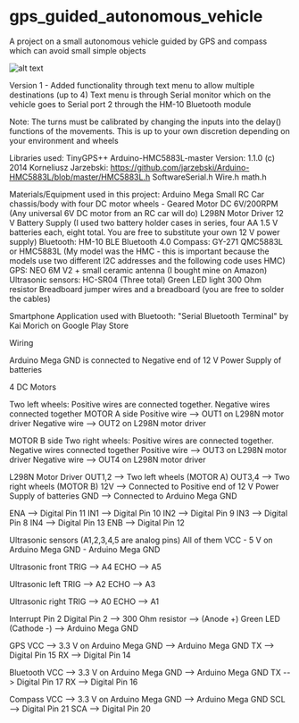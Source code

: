 # gps_guided_autonomous_vehicle
A project on a small autonomous vehicle guided by GPS and compass which can avoid small simple objects

![alt text](https://github.com/jibjab1337/gps_guided_autonomous_vehicle/blob/main/Final%20design.jpg)

Version 1 - Added functionality through text menu to allow multiple destinations (up to 4)
Text menu is through Serial monitor which on the vehicle goes to Serial port 2 through the HM-10 Bluetooth module

Note: The turns must be calibrated by changing the inputs into the delay() functions of the movements. This is up to your own discretion depending on your environment and wheels


Libraries used:
TinyGPS++ 
Arduino-HMC5883L-master Version: 1.1.0 (c) 2014 Korneliusz Jarzebski: https://github.com/jarzebski/Arduino-HMC5883L/blob/master/HMC5883L.h
SoftwareSerial.h
Wire.h
math.h



Materials/Equipment used in this project:
Arduino Mega
Small RC Car chassis/body with four DC motor wheels - Geared Motor DC 6V/200RPM (Any universal 6V DC motor from an RC car will do)
L298N Motor Driver
12 V Battery Supply (I used two battery holder cases in series, four AA 1.5 V batteries each, eight total. You are free to substitute your own 12 V power supply)
Bluetooth: HM-10 BLE Bluetooth 4.0
Compass: GY-271 QMC5883L or HMC5883L (My model was the HMC - this is important because the models use two different I2C addresses and the following code uses HMC)
GPS: NEO 6M V2 + small ceramic antenna (I bought mine on Amazon)
Ultrasonic sensors: HC-SR04 (Three total)
Green LED light
300 Ohm resistor
Breadboard jumper wires and a breadboard (you are free to solder the cables)

Smartphone Application used with Bluetooth: "Serial Bluetooth Terminal" by Kai Morich on Google Play Store





Wiring

Arduino Mega GND is connected to Negative end of 12 V Power Supply of batteries

4 DC Motors

Two left wheels: Positive wires are connected together. Negative wires connected together
MOTOR A side
Positive wire --> OUT1 on L298N motor driver
Negative wire --> OUT2 on L298N motor driver

MOTOR B side
Two right wheels: Positive wires are connected together. Negative wires connected together
Positive wire --> OUT3 on L298N motor driver
Negative wire --> OUT4 on L298N motor driver

L298N Motor Driver
OUT1,2 --> Two left wheels (MOTOR A)
OUT3,4 --> Two right wheels (MOTOR B)
12V --> Connected to Positive end of 12 V Power Supply of batteries
GND --> Connected to Arduino Mega GND

ENA --> Digital Pin 11
IN1 --> Digital Pin 10
IN2 --> Digital Pin 9
IN3 --> Digital Pin 8
IN4 --> Digital Pin 13
ENB --> Digital Pin 12

Ultrasonic sensors (A1,2,3,4,5 are analog pins)
    All of them
VCC - 5 V on Arduino Mega
GND - Arduino Mega GND

Ultrasonic front
TRIG --> A4
ECHO --> A5

Ultrasonic left
TRIG --> A2
ECHO --> A3

Ultrasonic right
TRIG --> A0
ECHO --> A1

Interrupt Pin 2
Digital Pin 2 --> 300 Ohm resistor --> (Anode +) Green LED (Cathode -) --> Arduino Mega GND

GPS
VCC --> 3.3 V on Arduino Mega
GND --> Arduino Mega GND
TX --> Digital Pin 15 
RX --> Digital Pin 14

Bluetooth
VCC --> 3.3 V on Arduino Mega
GND --> Arduino Mega GND
TX --> Digital Pin 17
RX --> Digital Pin 16

Compass
VCC --> 3.3 V on Arduino Mega
GND --> Arduino Mega GND
SCL --> Digital Pin 21
SCA --> Digital Pin 20
